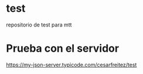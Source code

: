 # test
repositorio de test para mtt
# Prueba con el servidor 
https://my-json-server.typicode.com/cesarfreitez/test
